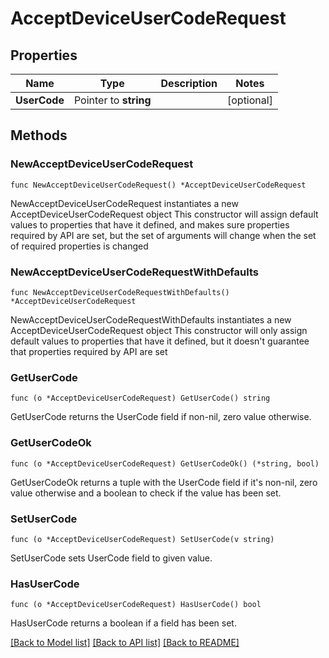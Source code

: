 # AcceptDeviceUserCodeRequest

## Properties

Name | Type | Description | Notes
------------ | ------------- | ------------- | -------------
**UserCode** | Pointer to **string** |  | [optional] 

## Methods

### NewAcceptDeviceUserCodeRequest

`func NewAcceptDeviceUserCodeRequest() *AcceptDeviceUserCodeRequest`

NewAcceptDeviceUserCodeRequest instantiates a new AcceptDeviceUserCodeRequest object
This constructor will assign default values to properties that have it defined,
and makes sure properties required by API are set, but the set of arguments
will change when the set of required properties is changed

### NewAcceptDeviceUserCodeRequestWithDefaults

`func NewAcceptDeviceUserCodeRequestWithDefaults() *AcceptDeviceUserCodeRequest`

NewAcceptDeviceUserCodeRequestWithDefaults instantiates a new AcceptDeviceUserCodeRequest object
This constructor will only assign default values to properties that have it defined,
but it doesn't guarantee that properties required by API are set

### GetUserCode

`func (o *AcceptDeviceUserCodeRequest) GetUserCode() string`

GetUserCode returns the UserCode field if non-nil, zero value otherwise.

### GetUserCodeOk

`func (o *AcceptDeviceUserCodeRequest) GetUserCodeOk() (*string, bool)`

GetUserCodeOk returns a tuple with the UserCode field if it's non-nil, zero value otherwise
and a boolean to check if the value has been set.

### SetUserCode

`func (o *AcceptDeviceUserCodeRequest) SetUserCode(v string)`

SetUserCode sets UserCode field to given value.

### HasUserCode

`func (o *AcceptDeviceUserCodeRequest) HasUserCode() bool`

HasUserCode returns a boolean if a field has been set.


[[Back to Model list]](../README.md#documentation-for-models) [[Back to API list]](../README.md#documentation-for-api-endpoints) [[Back to README]](../README.md)


